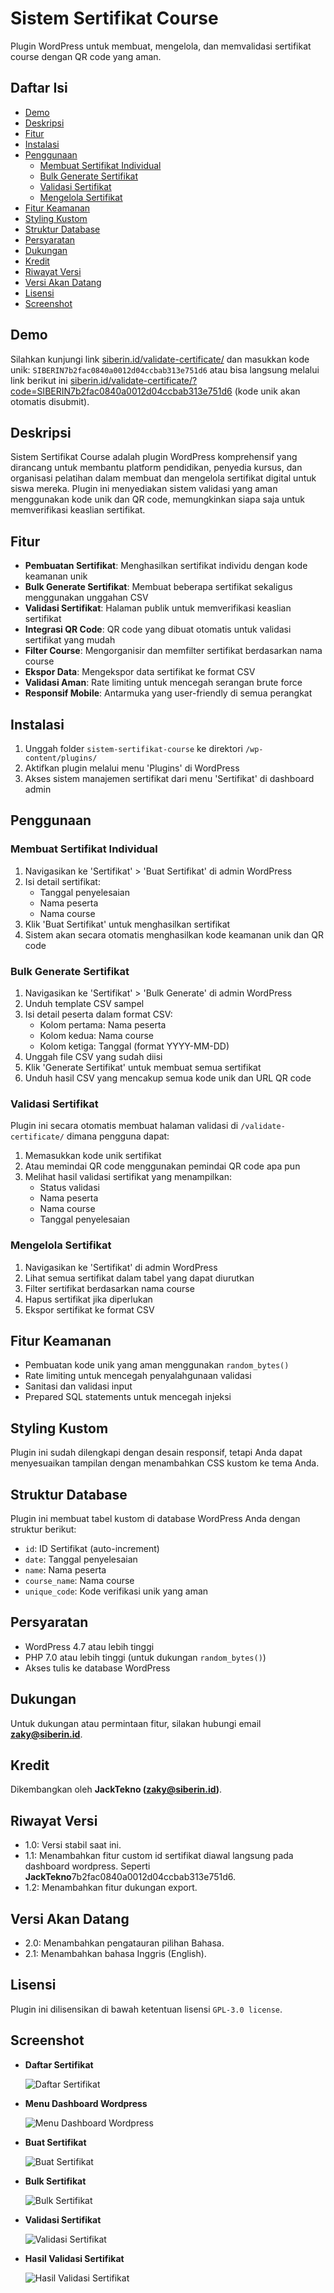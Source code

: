 # Sistem Sertifikat Course

Plugin WordPress untuk membuat, mengelola, dan memvalidasi sertifikat course dengan QR code yang aman.

## Daftar Isi
- [Demo](#demo)
- [Deskripsi](#deskripsi)
- [Fitur](#fitur)
- [Instalasi](#instalasi)
- [Penggunaan](#penggunaan)
  - [Membuat Sertifikat Individual](#membuat-sertifikat-individual)
  - [Bulk Generate Sertifikat](#bulk-generate-sertifikat)
  - [Validasi Sertifikat](#validasi-sertifikat)
  - [Mengelola Sertifikat](#mengelola-sertifikat)
- [Fitur Keamanan](#fitur-keamanan)
- [Styling Kustom](#styling-kustom)
- [Struktur Database](#struktur-database)
- [Persyaratan](#persyaratan)
- [Dukungan](#dukungan)
- [Kredit](#kredit)
- [Riwayat Versi](#riwayat-versi)
- [Versi Akan Datang](#versi-akan-datang)
- [Lisensi](#lisensi)
- [Screenshot](#screenshot)

## Demo

Silahkan kunjungi link [siberin.id/validate-certificate/](https://siberin.id/validate-certificate/) dan masukkan kode unik: `SIBERIN7b2fac0840a0012d04ccbab313e751d6`
atau bisa langsung melalui link berikut ini [siberin.id/validate-certificate/?code=SIBERIN7b2fac0840a0012d04ccbab313e751d6](https://siberin.id/validate-certificate/?code=SIBERIN7b2fac0840a0012d04ccbab313e751) (kode unik akan otomatis disubmit).

## Deskripsi

Sistem Sertifikat Course adalah plugin WordPress komprehensif yang dirancang untuk membantu platform pendidikan, penyedia kursus, dan organisasi pelatihan dalam membuat dan mengelola sertifikat digital untuk siswa mereka. Plugin ini menyediakan sistem validasi yang aman menggunakan kode unik dan QR code, memungkinkan siapa saja untuk memverifikasi keaslian sertifikat.

## Fitur

- **Pembuatan Sertifikat**: Menghasilkan sertifikat individu dengan kode keamanan unik
- **Bulk Generate Sertifikat**: Membuat beberapa sertifikat sekaligus menggunakan unggahan CSV
- **Validasi Sertifikat**: Halaman publik untuk memverifikasi keaslian sertifikat
- **Integrasi QR Code**: QR code yang dibuat otomatis untuk validasi sertifikat yang mudah
- **Filter Course**: Mengorganisir dan memfilter sertifikat berdasarkan nama course
- **Ekspor Data**: Mengekspor data sertifikat ke format CSV
- **Validasi Aman**: Rate limiting untuk mencegah serangan brute force
- **Responsif Mobile**: Antarmuka yang user-friendly di semua perangkat

## Instalasi

1. Unggah folder `sistem-sertifikat-course` ke direktori `/wp-content/plugins/`
2. Aktifkan plugin melalui menu 'Plugins' di WordPress
3. Akses sistem manajemen sertifikat dari menu 'Sertifikat' di dashboard admin

## Penggunaan

### Membuat Sertifikat Individual

1. Navigasikan ke 'Sertifikat' > 'Buat Sertifikat' di admin WordPress
2. Isi detail sertifikat:
   - Tanggal penyelesaian
   - Nama peserta
   - Nama course
3. Klik 'Buat Sertifikat' untuk menghasilkan sertifikat
4. Sistem akan secara otomatis menghasilkan kode keamanan unik dan QR code

### Bulk Generate Sertifikat

1. Navigasikan ke 'Sertifikat' > 'Bulk Generate' di admin WordPress
2. Unduh template CSV sampel
3. Isi detail peserta dalam format CSV:
   - Kolom pertama: Nama peserta
   - Kolom kedua: Nama course
   - Kolom ketiga: Tanggal (format YYYY-MM-DD)
4. Unggah file CSV yang sudah diisi
5. Klik 'Generate Sertifikat' untuk membuat semua sertifikat
6. Unduh hasil CSV yang mencakup semua kode unik dan URL QR code

### Validasi Sertifikat

Plugin ini secara otomatis membuat halaman validasi di `/validate-certificate/` dimana pengguna dapat:

1. Memasukkan kode unik sertifikat
2. Atau memindai QR code menggunakan pemindai QR code apa pun
3. Melihat hasil validasi sertifikat yang menampilkan:
   - Status validasi
   - Nama peserta
   - Nama course
   - Tanggal penyelesaian

### Mengelola Sertifikat

1. Navigasikan ke 'Sertifikat' di admin WordPress
2. Lihat semua sertifikat dalam tabel yang dapat diurutkan
3. Filter sertifikat berdasarkan nama course
4. Hapus sertifikat jika diperlukan
5. Ekspor sertifikat ke format CSV

## Fitur Keamanan

- Pembuatan kode unik yang aman menggunakan `random_bytes()`
- Rate limiting untuk mencegah penyalahgunaan validasi
- Sanitasi dan validasi input
- Prepared SQL statements untuk mencegah injeksi

## Styling Kustom

Plugin ini sudah dilengkapi dengan desain responsif, tetapi Anda dapat menyesuaikan tampilan dengan menambahkan CSS kustom ke tema Anda.

## Struktur Database

Plugin ini membuat tabel kustom di database WordPress Anda dengan struktur berikut:

- `id`: ID Sertifikat (auto-increment)
- `date`: Tanggal penyelesaian
- `name`: Nama peserta
- `course_name`: Nama course
- `unique_code`: Kode verifikasi unik yang aman

## Persyaratan

- WordPress 4.7 atau lebih tinggi
- PHP 7.0 atau lebih tinggi (untuk dukungan `random_bytes()`)
- Akses tulis ke database WordPress

## Dukungan

Untuk dukungan atau permintaan fitur, silakan hubungi email **[zaky@siberin.id](mailto:zaky@siberin.id)**.

## Kredit

Dikembangkan oleh **JackTekno ([zaky@siberin.id](mailto:zaky@siberin.id))**.

## Riwayat Versi

- 1.0: Versi stabil saat ini.
- 1.1: Menambahkan fitur custom id sertifikat diawal langsung pada dashboard wordpress. Seperti **JackTekno**7b2fac0840a0012d04ccbab313e751d6.
- 1.2: Menambahkan fitur dukungan export.

## Versi Akan Datang

- 2.0: Menambahkan pengatauran pilihan Bahasa.
- 2.1: Menambahkan bahasa Inggris (English).

## Lisensi

Plugin ini dilisensikan di bawah ketentuan lisensi `GPL-3.0 license`.

## Screenshot

- **Daftar Sertifikat**
  
  ![Daftar Sertifikat](/Images/daftar-sertifikat.png)

- **Menu Dashboard Wordpress**
  
  ![Menu Dashboard Wordpress](/Images/menu.png)

- **Buat Sertifikat**
  
  ![Buat Sertifikat](/Images/buat-sertifikat.png)

- **Bulk Sertifikat**
  
  ![Bulk Sertifikat](/Images/bulk-sertifikat.png)

- **Validasi Sertifikat**
  
  ![Validasi Sertifikat](/Images/validasi-sertifikat.png)

- **Hasil Validasi Sertifikat**
  
  ![Hasil Validasi Sertifikat](/Images/validasi-hasil.png)
